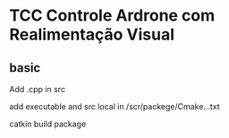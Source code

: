 # TCC Controle Ardrone com Realimentação Visual
## basic

Add .cpp in src

add executable and src local in /scr/packege/Cmake...txt

catkin build package


